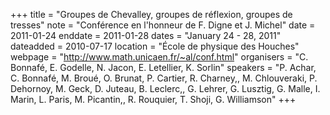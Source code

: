 +++
title = "Groupes de Chevalley, groupes de réflexion, groupes de tresses"
note = "Conférence en l'honneur de F. Digne et J. Michel"
date = 2011-01-24
enddate = 2011-01-28
dates = "January 24 - 28, 2011"
dateadded = 2010-07-17
location = "École de physique des Houches"
webpage = "http://www.math.unicaen.fr/~al/conf.html"
organisers = "C. Bonnafé, E. Godelle, N. Jacon, E. Letellier, K. Sorlin"
speakers = "P. Achar, C. Bonnafé, M. Broué, O. Brunat, P. Cartier, R. Charney,, M. Chlouveraki, P. Dehornoy, M. Geck, D. Juteau, B. Leclerc,, G. Lehrer, G. Lusztig, G. Malle, I. Marin, L. Paris, M. Picantin,, R. Rouquier, T. Shoji, G. Williamson"
+++
